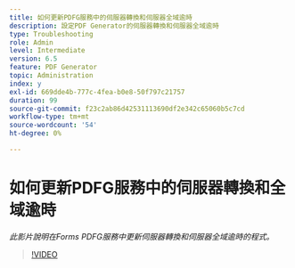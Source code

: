 ```yaml
---
title: 如何更新PDFG服務中的伺服器轉換和伺服器全域逾時
description: 設定PDF Generator的伺服器轉換和伺服器全域逾時
type: Troubleshooting
role: Admin
level: Intermediate
version: 6.5
feature: PDF Generator
topic: Administration
index: y
exl-id: 669dde4b-777c-4fea-b0e8-50f797c21757
duration: 99
source-git-commit: f23c2ab86d42531113690df2e342c65060b5c7cd
workflow-type: tm+mt
source-wordcount: '54'
ht-degree: 0%

---
```


# 如何更新PDFG服務中的伺服器轉換和全域逾時

*此影片說明在Forms PDFG服務中更新伺服器轉換和伺服器全域逾時的程式。*

>[!VIDEO](https://video.tv.adobe.com/v/335514?quality=12&learn=on)
